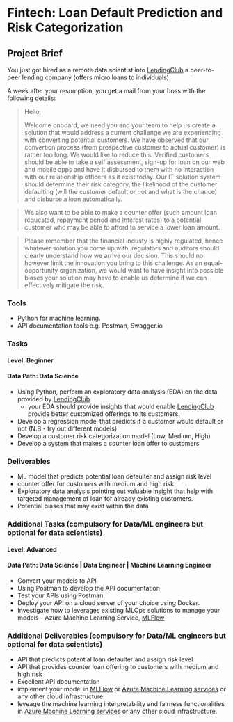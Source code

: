 # Fintech: Loan  Default Prediction and Risk Categorization

## Project Brief
You just got hired as a remote data scientist into [LendingClub](https://www.lendingclub.com/) a peer-to-peer lending company (offers micro loans to individuals)

A week after your resumption, you get a mail from your boss with the following details:

> Hello,
> 
> Welcome onboard, we need you and your team to help  us create a solution that  would address a current challenge we are experiencing with converting potential customers. We have observed that  our convertion process (from prospective customer to actual customer) is rather too long.  We would like to reduce this. Verified customers should be able  to  take a self assessment, sign-up for loan on  our web and mobile apps  and have it disbursed  to them  with no interaction with our relationship officers as it exist today.  Our IT solution system should determine their risk category, the likelihood of the customer defaulting (will the customer default or not and what is the chance) and disburse a loan automatically.

> We also want to be able to make a counter offer (such amount loan requested, repayment period and Interest rates) to a potential customer who may be able to afford to service a lower loan amount.  

>Please remember that the financial industy is highly regulated, hence whatever solution you come up with, regulators and auditors  should clearly understand how we arrive our decision.  This should no however limit the innovation you bring to this challenge.  As  an equal-opportunity organization, we would want to have insight into possible biases your solution may have to enable us determine if we can effectively mitigate the risk.
>

### Tools
- Python for machine learning.
- API documentation tools e.g. Postman, Swagger.io

### Tasks
#### Level: Beginner
#### Data Path: Data Science
- Using Python, perform an exploratory data analysis (EDA) on the data provided by [LendingClub](https://www.lendingclub.com/) 
  - your EDA should provide insights that would enable [LendingClub](https://www.lendingclub.com/) provide better customized offerings to its customers.
- Develop a regression model that predicts if a customer would default or not (N.B - try out different models)
- Develop a customer risk categorization model (Low, Medium, High)
- Develop a system that makes a counter loan offer to customers 

 

### Deliverables
- ML model that predicts  potential loan defaulter and assign risk level
- counter offer for customers with medium and high risk 
- Exploratory data analysis pointing out valuable insight that help with targeted management of loan for already existing customers.
- Potential biases  that may exist within the data


### Additional Tasks (compulsory for Data/ML engineers but optional for data scientists)
#### Level: Advanced
#### Data Path: Data Science | Data Engineer | Machine Learning Engineer
- Convert your models to API
- Using Postman to develop the API documentation 
- Test your APIs using Postman.
- Deploy your API  on a cloud server of your choice using Docker.
- Investigate how to leverages existing  MLOps solutions to manage your models - Azure Machine Learning Service, [MLFlow](https://mlflow.org/)

### Additional Deliverables (compulsory for Data/ML engineers but optional for data scientists)
- API that predicts potential loan defaulter and assign risk level
- API that provides  counter loan offering to customers with medium and high risk
- Excellent API documentation 
- implement your model in [MLFlow](https://mlflow.org/) or [Azure Machine Learning services](https://azure.microsoft.com/en-us/services/machine-learning/) or any other cloud infrastructure.
- leveage the machine learning interpretability and fairness functionalities in [Azure Machine Learning services](https://azure.microsoft.com/en-us/services/machine-learning/) or any other cloud infrastructure.

